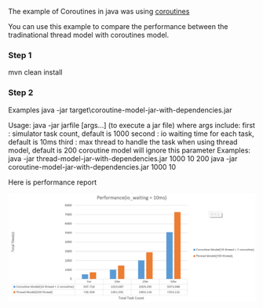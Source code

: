 
The example of Coroutines in java was using [coroutines](https://github.com/offbynull/coroutines) 

You can use this example to compare the performance between the tradinational thread model with coroutines model.

### Step 1
mvn clean install

### Step 2
Examples
java -jar target\coroutine-model-jar-with-dependencies.jar

Usage: java -jar jarfile [args...]
       (to execute a jar file)
where args include:
         first : simulator task count, default is 1000
        second : io waiting time for each task, default is 10ms
         third : max thread to handle the task when using thread model, default is 200
                 coroutine model will ignore this parameter
Examples:
          java -jar thread-model-jar-with-dependencies.jar 1000 10 200
          java -jar coroutine-model-jar-with-dependencies.jar 1000 10

Here is performance report
<p align="center"><img src ="performance.png"  /></p>

